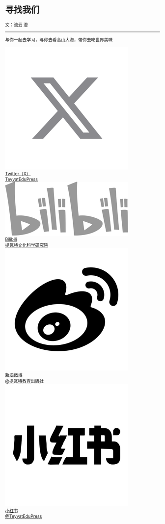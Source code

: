 # 寻找我们
文：流云 澄

---

与你一起去学习，与你去看高山大海，带你去吃世界美味

<div class="social-links-container">

  <a href="https://twitter.com/TeyvatEduPress" class="social-link" target="_blank" rel="noopener noreferrer">
    <img src="./risoosu/tuite.svg" alt="Twitter" class="social-icon">
    <div class="social-content">
      <div class="social-platform">Twitter（X）</div>
      <div class="social-handle">TeyvatEduPress</div>
    </div>
  </a>

  <a href="https://space.bilibili.com/3546620878654067" class="social-link" target="_blank" rel="noopener noreferrer">
    <img src="./risoosu/bilibili.svg" alt="Bilibili" class="social-icon">
    <div class="social-content">
      <div class="social-platform">Bilibili</div>
      <div class="social-handle">提瓦特文化科学研究院</div>
    </div>
  </a>

  <a href="https://www.weibo.com/u/7932107168" class="social-link" target="_blank" rel="noopener noreferrer">
    <img src="./risoosu/weibo.svg" alt="Weibo" class="social-icon">
    <div class="social-content">
      <div class="social-platform">新浪微博</div>
      <div class="social-handle">@提瓦特教育出版社</div>
    </div>
  </a>

  <a href="https://www.xiaohongshu.com/user/profile/63877613000000001f01ffeb" class="social-link" target="_blank" rel="noopener noreferrer">
    <img src="./risoosu/xiaohongshu.svg" alt="xiaohongshu" class="social-icon">
    <div class="social-content">
      <div class="social-platform">小红书</div>
      <div class="social-handle">@TeyvatEduPress</div>
    </div>
  </a>

  <!-- 添加更多社交媒体平台... -->

</div>